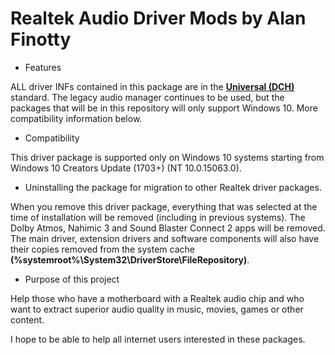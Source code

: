 # Realtek Audio Driver Mods by Alan Finotty

* Features

ALL driver INFs contained in this package are in the [**Universal (DCH)**](https://docs.microsoft.com/en-us/windows-hardware/drivers/install/using-a-universal-inf-file) standard. The legacy audio manager continues to be used, but the packages that will be in this repository will only support Windows 10. More compatibility information below.

* Compatibility

This driver package is supported only on Windows 10 systems starting from Windows 10 Creators Update (1703+) (NT 10.0.15063.0).

* Uninstalling the package for migration to other Realtek driver packages.

When you remove this driver package, everything that was selected at the time of installation will be removed (including in previous systems). The Dolby Atmos, Nahimic 3 and Sound Blaster Connect 2 apps will be removed. The main driver, extension drivers and software components will also have their copies removed from the system cache **(%systemroot%\System32\DriverStore\FileRepository)**.

* Purpose of this project

Help those who have a motherboard with a Realtek audio chip and who want to extract superior audio quality in music, movies, games or other content.

I hope to be able to help all internet users interested in these packages.
